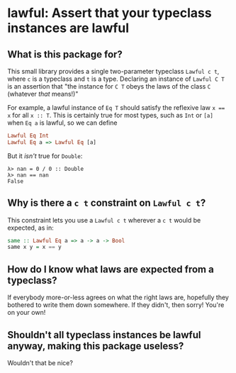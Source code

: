 # lawful: Assert that your typeclass instances are lawful

## What is this package for?

This small library provides a single two-parameter typeclass `Lawful c t`,
where `c` is a typeclass and `t` is a type. Declaring an instance of
`Lawful C T` is an assertion that "the instance for `C T` obeys the laws of
the class `C` (whatever *that* means!)"

For example, a lawful instance of `Eq T` should satisfy the reflexive
law `x == x` for all `x :: T`.  This is certainly true for most types, such
as `Int` or `[a]` when `Eq a` is lawful, so we can define

```haskell
Lawful Eq Int
Lawful Eq a => Lawful Eq [a]
```

But it *isn't* true for `Double`:

```
λ> nan = 0 / 0 :: Double
λ> nan == nan
False

```

## Why is there a `c t` constraint on `Lawful c t`?

This constraint lets you use a `Lawful c t` wherever a `c t` would be expected, 
as in:

```haskell
same :: Lawful Eq a => a -> a -> Bool
same x y = x == y
```

## How do I know what laws are expected from a typeclass?

If everybody more-or-less agrees on what the right laws are, hopefully they bothered to
write them down somewhere. If they didn't, then sorry! You're on your own!

## Shouldn't all typeclass instances be lawful anyway, making this package useless?

Wouldn't that be nice?
